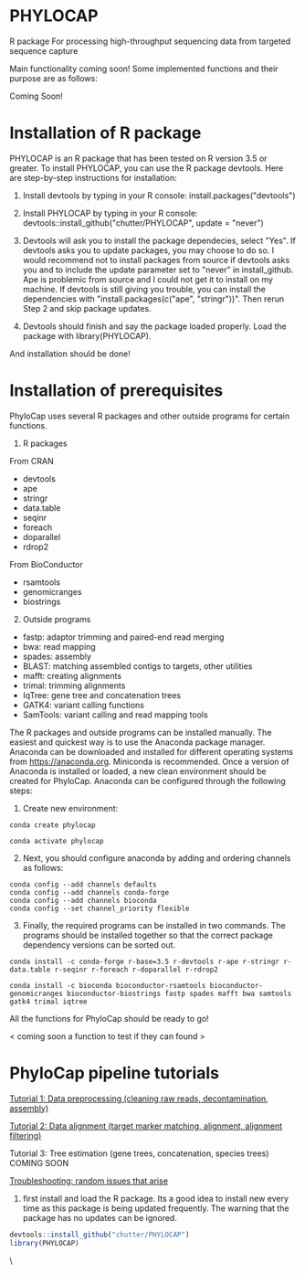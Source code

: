 # PHYLOCAP

R package For processing high-throughput sequencing data from targeted sequence capture

Main functionality coming soon! Some implemented functions and their purpose are as follows: 

Coming Soon!

# Installation of R package

PHYLOCAP is an R package that has been tested on R version 3.5 or greater. To install PHYLOCAP, you can use the R package devtools. Here are step-by-step instructions for installation:

1) Install devtools by typing in your R console: install.packages("devtools")

2) Install PHYLOCAP by typing in your R console: devtools::install_github("chutter/PHYLOCAP", update = "never")

3) Devtools will ask you to install the package dependecies, select "Yes". If devtools asks you to update packages, you may choose to do so. I would recommend not to install packages from source if devtools asks you and to include the update parameter set to "never" in install_github. Ape is problemic from source and I could not get it to install on my machine. If devtools is still giving you trouble, you can install the dependencies with "install.packages(c("ape", "stringr"))". Then rerun Step 2 and skip package updates. 

4) Devtools should finish and say the package loaded properly. Load the package with library(PHYLOCAP). 

And installation should be done! 


# Installation of prerequisites 

PhyloCap uses several R packages and other outside programs for certain functions. 

1. R packages

From CRAN
- devtools
- ape
- stringr
- data.table
- seqinr
- foreach
- doparallel
- rdrop2

From BioConductor
- rsamtools
- genomicranges
- biostrings

2. Outside programs

- fastp: adaptor trimming and paired-end read merging
- bwa: read mapping
- spades: assembly
- BLAST: matching assembled contigs to targets, other utilities
- mafft: creating alignments
- trimal: trimming alignments
- IqTree: gene tree and concatenation trees
- GATK4: variant calling functions
- SamTools: variant calling and read mapping tools

The R packages and outside programs can be installed manually. The easiest and quickest way is to use the Anaconda package manager. Anaconda can be downloaded and installed for different operating systems from https://anaconda.org. Miniconda is recommended. Once a version of Anaconda is installed or loaded, a new clean environment should be created for PhyloCap. Anaconda can be configured through the following steps: 

1. Create new environment:

```
conda create phylocap

conda activate phylocap
```


2. Next, you should configure anaconda by adding and ordering channels as follows:

```
conda config --add channels defaults
conda config --add channels conda-forge
conda config --add channels bioconda
conda config --set channel_priority flexible
```


3. Finally, the required programs can be installed in two commands. The programs should be installed together so that the correct package dependency versions can be sorted out. 

```
conda install -c conda-forge r-base=3.5 r-devtools r-ape r-stringr r-data.table r-seqinr r-foreach r-doparallel r-rdrop2

conda install -c bioconda bioconductor-rsamtools bioconductor-genomicranges bioconductor-biostrings fastp spades mafft bwa samtools gatk4 trimal iqtree
```

All the functions for PhyloCap should be ready to go! 

< coming soon a function to test if they can found >


# PhyloCap pipeline tutorials 

[Tutorial 1: Data preprocessing (cleaning raw reads, decontamination, assembly)](https://github.com/chutter/PhyloCap/wiki/Tutorial-2---Data-Processing)

[Tutorial 2: Data alignment (target marker matching, alignment, alignment filtering)](https://github.com/chutter/PhyloCap/wiki/Tutorial-3---Marker-Matching-and-Alignment)

Tutorial 3: Tree estimation (gene trees, concatenation, species trees) COMING SOON

[Troubleshooting: random issues that arise](https://github.com/chutter/PhyloCap/wiki/Troubleshooting)




1) first install and load the R package. Its a good idea to install new every time as this package is being updated frequently. The warning that the package has no updates can be ignored. 

```r
devtools::install_github("chutter/PHYLOCAP")
library(PHYLOCAP)

```
\
